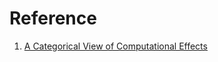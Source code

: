 # Reference

1. [A Categorical View of Computational Effects](https://www.youtube.com/watch?v=6t6bsWVOIzs)

